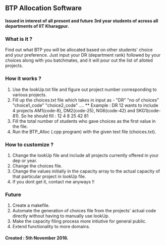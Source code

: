 ## BTP Allocation Software
#### Issued in interest of all present and future 3rd year students of across all departments of IIT Kharagpur.

### What is it ?
Find out what BTP you will be allocated based on other students' choice and your preference. Just input your DR (department rank) followed by
your choices along with you batchmates, and it will pour out the list of alloted projects.

### How it works ?
1. Use the lookUp.txt file and figure out project number corresponding to various projects.
2. Fill up the choices.txt file which takes in input as - "DR" "no of choices" "choice1_code" "choice2_code" ....
** Example : DR 12 wants to include 4 projects AM1(code-8), DM2(code-25), NG6(code-42) and SKG1(code-81). So he should fill : 12 4 8 25 42 81
3. Fill the total number of students who gave choices as the first value in the file. 
4. Run the BTP_Alloc (.cpp program) with the given text file (choices.txt).

### How to customize ?
1. Change the lookUp file and include all projects currently offered in your dep or year.
2. Change the choices file.
3. Change the values initially in the capacity array to the actual capacity of that particular project in lookUp file.
4. If you dont get it, contact me anyways !!

### Future
1. Create a makefile.
2. Automate the generation of choices file from the projects' actual code directly without having to manually use lookUp.
3. Make the capacity filing process more intiutive for general public.
4. Extend functionality to more domains.

#### Created : 5th November 2016.
